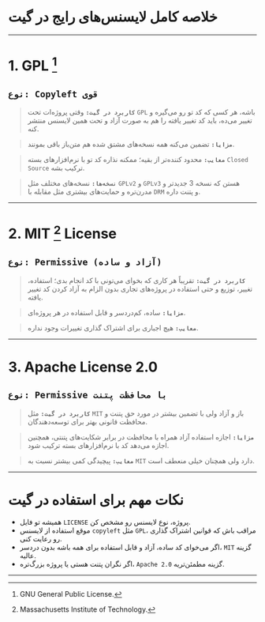   # **خلاصه کامل لایسنس‌های رایج در گیت**

---

# **1. GPL** [^1]

## **`نوع: Copyleft قوی `** 
>**`کاربرد در گیت:`** وقتی پروژه‌ات تحت `GPL` باشه، هر کسی که کد تو رو می‌گیره و تغییر می‌ده، باید کد تغییر یافته را هم به صورت آزاد و تحت همین لایسنس منتشر کنه. 

> **`مزایا:`** تضمین می‌کنه همه نسخه‌های مشتق شده هم متن‌باز باقی بمونند.  

> **`معایب:`** محدود کننده‌تر از بقیه؛ ممکنه نذاره کد تو با نرم‌افزارهای بسته `Closed Source` ترکیب بشه.  

> **`نسخه‌ها:`** نسخه‌های مختلف مثل `GPLv2` و `GPLv3` هستن که نسخه 3 جدیدتر و مدرن‌تره و حمایت‌های بیشتری مثل مقابله با `DRM` و پتنت داره.

---

# **2. MIT** [^2] **License**

## **`نوع: Permissive (آزاد و ساده)`**
>**`کاربرد در گیت:`** تقریباً هر کاری که بخوای می‌تونی با کد انجام بدی؛ استفاده، تغییر، توزیع و حتی استفاده در پروژه‌های تجاری بدون الزام به آزاد کردن کد تغییر یافته.  

> **`مزایا:`** ساده، کم‌دردسر و قابل استفاده در هر پروژه‌ای.  

> **`معایب:`** هیچ اجباری برای اشتراک گذاری تغییرات وجود نداره.

---

# **3. Apache License 2.0**

##  **`نوع: Permissive با محافظت پتنت`** 

> **`کاربرد در گیت:`** مثل `MIT` باز و آزاد ولی با تضمین بیشتر در مورد حق پتنت و محافظت قانونی بهتر برای توسعه‌دهندگان.  

> **`مزایا:`** اجازه استفاده آزاد همراه با محافظت در برابر شکایت‌های پتنتی، همچنین اجازه می‌دهد کد با نرم‌افزارهای بسته ترکیب شود.  

 > **`معایب:`** پیچیدگی کمی بیشتر نسبت به `MIT` دارد ولی همچنان خیلی منعطف است.

---

# نکات مهم برای استفاده در گیت

- همیشه تو فایل `LICENSE` پروژه، نوع لایسنس رو مشخص کن.  
- موقع استفاده از لایسنس `copyleft` مثل `GPL`، مراقب باش که قوانین اشتراک گذاری رو رعایت کنی.  
- اگر می‌خوای کد ساده، آزاد و قابل استفاده برای همه باشه بدون دردسر، `MIT` گزینه عالیه.  
- اگر نگران پتنت هستی یا پروژه بزرگ‌تره، `Apache 2.0` گزینه مطمئن‌تریه.
----
[^1]: GNU General Public License.

[^2]: Massachusetts Institute of Technology.


